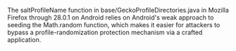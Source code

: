The saltProfileName function in base/GeckoProfileDirectories.java in Mozilla Firefox through 28.0.1 on Android relies on Android's weak approach to seeding the Math.random function, which makes it easier for attackers to bypass a profile-randomization protection mechanism via a crafted application.